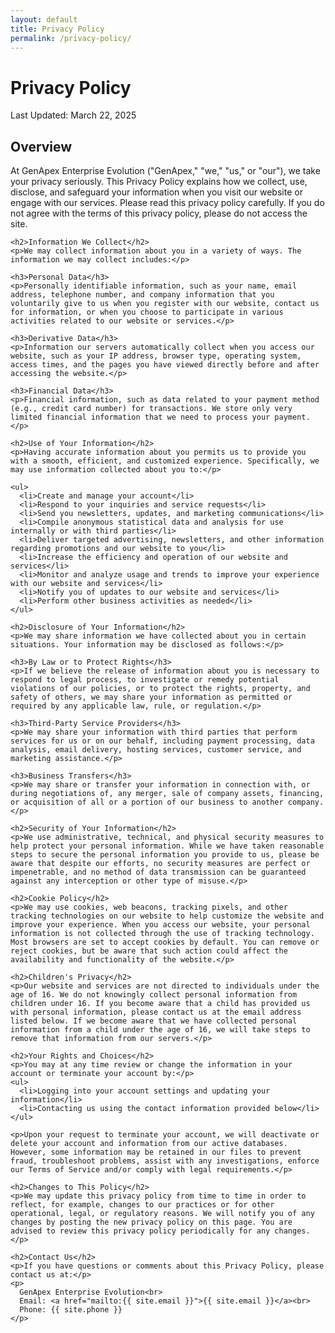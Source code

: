 ```yaml
---
layout: default
title: Privacy Policy
permalink: /privacy-policy/
---
```


<div class="container">
  <div class="row mb-5">
    <div class="col-md-12">
      <h1 class="text-center mb-4">Privacy Policy</h1>
      <p class="lead text-center">Last Updated: March 22, 2025</p>
    </div>
  </div>

  <div class="privacy-content">
    <h2>Overview</h2>
    <p>At GenApex Enterprise Evolution ("GenApex," "we," "us," or "our"), we take your privacy seriously. This Privacy Policy explains how we collect, use, disclose, and safeguard your information when you visit our website or engage with our services. Please read this privacy policy carefully. If you do not agree with the terms of this privacy policy, please do not access the site.</p>

    <h2>Information We Collect</h2>
    <p>We may collect information about you in a variety of ways. The information we may collect includes:</p>

    <h3>Personal Data</h3>
    <p>Personally identifiable information, such as your name, email address, telephone number, and company information that you voluntarily give to us when you register with our website, contact us for information, or when you choose to participate in various activities related to our website or services.</p>

    <h3>Derivative Data</h3>
    <p>Information our servers automatically collect when you access our website, such as your IP address, browser type, operating system, access times, and the pages you have viewed directly before and after accessing the website.</p>

    <h3>Financial Data</h3>
    <p>Financial information, such as data related to your payment method (e.g., credit card number) for transactions. We store only very limited financial information that we need to process your payment.</p>

    <h2>Use of Your Information</h2>
    <p>Having accurate information about you permits us to provide you with a smooth, efficient, and customized experience. Specifically, we may use information collected about you to:</p>
    
    <ul>
      <li>Create and manage your account</li>
      <li>Respond to your inquiries and service requests</li>
      <li>Send you newsletters, updates, and marketing communications</li>
      <li>Compile anonymous statistical data and analysis for use internally or with third parties</li>
      <li>Deliver targeted advertising, newsletters, and other information regarding promotions and our website to you</li>
      <li>Increase the efficiency and operation of our website and services</li>
      <li>Monitor and analyze usage and trends to improve your experience with our website and services</li>
      <li>Notify you of updates to our website and services</li>
      <li>Perform other business activities as needed</li>
    </ul>

    <h2>Disclosure of Your Information</h2>
    <p>We may share information we have collected about you in certain situations. Your information may be disclosed as follows:</p>

    <h3>By Law or to Protect Rights</h3>
    <p>If we believe the release of information about you is necessary to respond to legal process, to investigate or remedy potential violations of our policies, or to protect the rights, property, and safety of others, we may share your information as permitted or required by any applicable law, rule, or regulation.</p>

    <h3>Third-Party Service Providers</h3>
    <p>We may share your information with third parties that perform services for us or on our behalf, including payment processing, data analysis, email delivery, hosting services, customer service, and marketing assistance.</p>

    <h3>Business Transfers</h3>
    <p>We may share or transfer your information in connection with, or during negotiations of, any merger, sale of company assets, financing, or acquisition of all or a portion of our business to another company.</p>

    <h2>Security of Your Information</h2>
    <p>We use administrative, technical, and physical security measures to help protect your personal information. While we have taken reasonable steps to secure the personal information you provide to us, please be aware that despite our efforts, no security measures are perfect or impenetrable, and no method of data transmission can be guaranteed against any interception or other type of misuse.</p>

    <h2>Cookie Policy</h2>
    <p>We may use cookies, web beacons, tracking pixels, and other tracking technologies on our website to help customize the website and improve your experience. When you access our website, your personal information is not collected through the use of tracking technology. Most browsers are set to accept cookies by default. You can remove or reject cookies, but be aware that such action could affect the availability and functionality of the website.</p>

    <h2>Children's Privacy</h2>
    <p>Our website and services are not directed to individuals under the age of 16. We do not knowingly collect personal information from children under 16. If you become aware that a child has provided us with personal information, please contact us at the email address listed below. If we become aware that we have collected personal information from a child under the age of 16, we will take steps to remove that information from our servers.</p>

    <h2>Your Rights and Choices</h2>
    <p>You may at any time review or change the information in your account or terminate your account by:</p>
    <ul>
      <li>Logging into your account settings and updating your information</li>
      <li>Contacting us using the contact information provided below</li>
    </ul>
    
    <p>Upon your request to terminate your account, we will deactivate or delete your account and information from our active databases. However, some information may be retained in our files to prevent fraud, troubleshoot problems, assist with any investigations, enforce our Terms of Service and/or comply with legal requirements.</p>

    <h2>Changes to This Policy</h2>
    <p>We may update this privacy policy from time to time in order to reflect, for example, changes to our practices or for other operational, legal, or regulatory reasons. We will notify you of any changes by posting the new privacy policy on this page. You are advised to review this privacy policy periodically for any changes.</p>

    <h2>Contact Us</h2>
    <p>If you have questions or comments about this Privacy Policy, please contact us at:</p>
    <p>
      GenApex Enterprise Evolution<br>
      Email: <a href="mailto:{{ site.email }}">{{ site.email }}</a><br>
      Phone: {{ site.phone }}
    </p>
  </div>
</div>